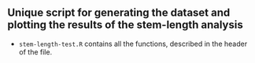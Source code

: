 ## Unique script for generating the dataset and plotting the results of the stem-length analysis

* `stem-length-test.R` contains all the functions, described in the header of the file. 

